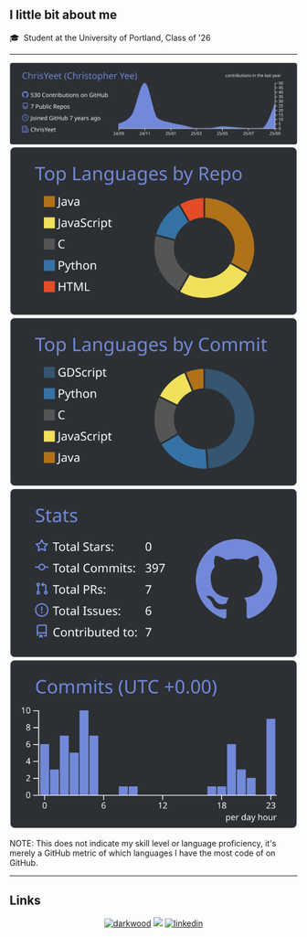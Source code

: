 ## I little bit about me

🎓 &nbsp;Student at the University of Portland, Class of '26

---


[![](https://raw.githubusercontent.com/ChrisYeet/ChrisYeet/master/profile-summary-card-output/discord_old_blurple/0-profile-details.svg)](https://github.com/vn7n24fzkq/github-profile-summary-cards)
[![](https://raw.githubusercontent.com/ChrisYeet/ChrisYeet/master/profile-summary-card-output/discord_old_blurple/1-repos-per-language.svg)](https://github.com/vn7n24fzkq/github-profile-summary-cards) [![](https://raw.githubusercontent.com/ChrisYeet/ChrisYeet/master/profile-summary-card-output/discord_old_blurple/2-most-commit-language.svg)](https://github.com/vn7n24fzkq/github-profile-summary-cards)
[![](https://raw.githubusercontent.com/ChrisYeet/ChrisYeet/master/profile-summary-card-output/discord_old_blurple/3-stats.svg)](https://github.com/vn7n24fzkq/github-profile-summary-cards) [![](https://raw.githubusercontent.com/ChrisYeet/ChrisYeet/master/profile-summary-card-output/discord_old_blurple/4-productive-time.svg)](https://github.com/vn7n24fzkq/github-profile-summary-cards)


NOTE: This does not indicate my skill level or language proficiency, it's merely a GitHub metric of which languages I have the most code of on GitHub.

---

## Links

<p align="center">
  <a href="https://chrisyeet.dev/"><img src="https://img.icons8.com/fluent/32/000000/domain.png" alt="darkwood"/></a>
  <a href= "https://borehole.chrisyeet.dev"><img src="https://img.icons8.com/windows/32/000000/dev.png"/></a>
  <!-- <a href="chris:chris@chrisyeet.dev"><img src="https://img.icons8.com/color/32/000000/gmail.png" alt="email"/></a> -->
  <a href="https://www.linkedin.com/in/christopher-yeet"><img src="https://img.icons8.com/color/32/000000/linkedin.png" alt="linkedin"/></a>
</p>
